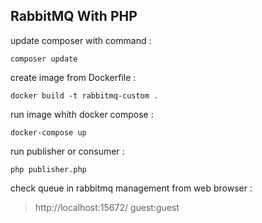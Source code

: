 ## RabbitMQ With PHP
update composer with command :
```
composer update
```
create image from Dockerfile :
```
docker build -t rabbitmq-custom .
```
run image whith docker compose :
```
docker-compose up
```
run publisher or consumer :
```
php publisher.php
```
check queue in rabbitmq management from web browser :

> http://localhost:15672/
> guest:guest
